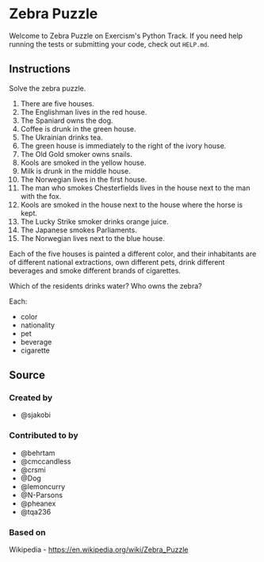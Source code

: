 # Zebra Puzzle

Welcome to Zebra Puzzle on Exercism's Python Track.
If you need help running the tests or submitting your code, check out `HELP.md`.

## Instructions

Solve the zebra puzzle.

1. There are five houses.
2. The Englishman lives in the red house.
3. The Spaniard owns the dog.
4. Coffee is drunk in the green house.
5. The Ukrainian drinks tea.
6. The green house is immediately to the right of the ivory house.
7. The Old Gold smoker owns snails.
8. Kools are smoked in the yellow house.
9. Milk is drunk in the middle house.
10. The Norwegian lives in the first house.
11. The man who smokes Chesterfields lives in the house next to the man with the fox. 
12. Kools are smoked in the house next to the house where the horse is kept. 
13. The Lucky Strike smoker drinks orange juice.
14. The Japanese smokes Parliaments.
15. The Norwegian lives next to the blue house.

Each of the five houses is painted a different color, and their
inhabitants are of different national extractions, own different pets,
drink different beverages and smoke different brands of cigarettes.

Which of the residents drinks water?
Who owns the zebra?

Each:
- color
- nationality
- pet
- beverage
- cigarette

## Source

### Created by

- @sjakobi

### Contributed to by

- @behrtam
- @cmccandless
- @crsmi
- @Dog
- @lemoncurry
- @N-Parsons
- @pheanex
- @tqa236

### Based on

Wikipedia - https://en.wikipedia.org/wiki/Zebra_Puzzle